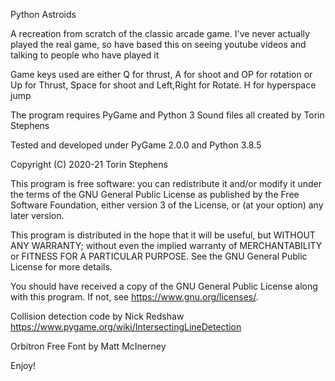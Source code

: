 Python Astroids

A recreation from scratch of the classic arcade game. I've never actually
played the real game, so have based this on seeing youtube videos and
talking to people who have played it

Game keys used are either Q for thrust, A for shoot and OP for rotation  or  Up for Thrust, Space for shoot and Left,Right for Rotate. H for hyperspace jump

The program requires PyGame and Python 3
Sound files all created by Torin Stephens

Tested and developed under PyGame 2.0.0 and Python 3.8.5

Copyright (C) 2020-21  Torin Stephens

This program is free software: you can redistribute it and/or modify
it under the terms of the GNU General Public License as published by
the Free Software Foundation, either version 3 of the License, or
(at your option) any later version.

This program is distributed in the hope that it will be useful,
but WITHOUT ANY WARRANTY; without even the implied warranty of
MERCHANTABILITY or FITNESS FOR A PARTICULAR PURPOSE.  See the
GNU General Public License for more details.

You should have received a copy of the GNU General Public License
along with this program.  If not, see  <https://www.gnu.org/licenses/>.
 
Collision detection code by Nick Redshaw https://www.pygame.org/wiki/IntersectingLineDetection

Orbitron Free Font by Matt McInerney

Enjoy!
